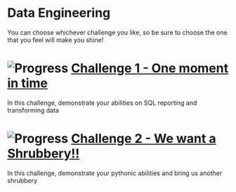 # Data Engineering

You can choose whichever challenge you like, so be sure to choose the one that you feel will make you shine!

# ![Progress](https://progress-bar.dev/0) [Challenge 1 - One moment in time](challenge-1)
In this challenge, demonstrate your abilities on SQL reporting and transforming data

# ![Progress](https://progress-bar.dev/0) [Challenge 2 - We want a Shrubbery!!](challenge-2)
In this challenge, demonstrate your pythonic abilities and bring us another shrubbery